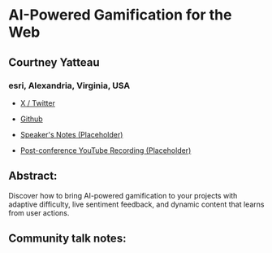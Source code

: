 # AI-Powered Gamification for the Web 

## Courtney Yatteau
### esri, Alexandria, Virginia, USA 
- [X / Twitter](https://x.com/c_yatteau) 

- [Github](https://www.linkedin.com/in/courtneyyatteau/) 

- [Speaker's Notes (Placeholder)]()
- [Post-conference YouTube Recording (Placeholder)]()
## Abstract: 

Discover how to bring AI-powered gamification to your projects with adaptive difficulty, live sentiment feedback, and dynamic content that learns from user actions.
## Community talk notes: 